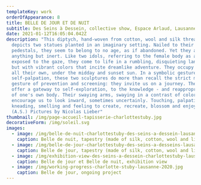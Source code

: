 ```yaml
---
templateKey: work
orderOfAppearance: 8
title: BELLE DE JOUR ET DE NUIT
subtitle: Des Seins à Dessein, collective show, Espace Arlaud, Lausanne (CH), Autumn 2020
date: 2021-01-12T16:05:04.042Z
description: "This diptych, hand-woven from cotton, wool and silk threads,
  depicts two statues planted in an imaginary setting. Nailed to their
  pedestals, they seem to belong to no age, as if abandoned. Yet they are
  anything but inert. Like two idols, referring to the female body as an object
  exposed to the gaze, they come to life in a rumbling, disquieting landscape,
  but with vibrant colors that incite dreamlike adventure. They occupy a space
  all their own, under the midday and sunset sun. In a symbolic gesture of
  self-palpation, these two sculptures do more than recall the strict medical
  gesture of prevention and screening: they invite us on a journey. They also
  offer a gateway to self-exploration, to the knowledge - and reappropriation -
  of one's own body. Their swaying arms, swaying in a contrast of colors,
  encourage us to look inward, sometimes uncertainly. Touching, palpating,
  kneading, smelling and feeling to create, recreate, blossom and enjoy life.
  (A.S.) Pictures by Nicolas Lieber"
thumbnail: /img/page-accueil-tapisserie-charlottestuby.jpg
decorativeForm: /img/soleil.svg
images:
  - image: /img/belle-de-nuit-charlottestuby-des-seins-a-dessein-lausanne-2020.jpg
    caption: Belle de nuit, tapestry (made of silk, cotton, wool and linen) 54x38cm
  - image: /img/belle-de-jour-charlottestuby-des-seins-a-desseins-lausanne-2020.jpg
    caption: Belle de jour, tapestry (made of silk, cotton, wool and linen) 54x38cm
  - image: /img/exhibition-view-des-seins-a-dessein-charlottestuby-lausanne-2020.jpg
    caption: Belle de jour et Belle de nuit, exhibition view
  - image: /img/working-progress-charlotte-stuby-lausanne-2020.jpg
    caption: Belle de jour, ongoing project
---
```

